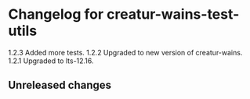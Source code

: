 # Changelog for creatur-wains-test-utils

1.2.3 Added more tests.
1.2.2 Upgraded to new version of creatur-wains.
1.2.1 Upgraded to lts-12.16.

## Unreleased changes
